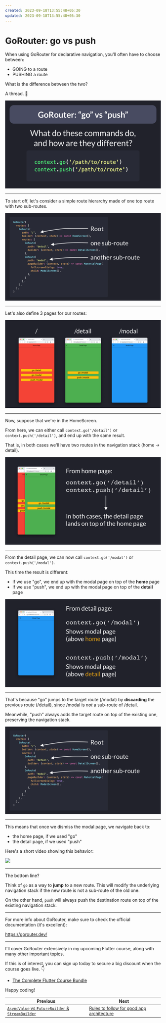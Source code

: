 ```yaml
---
created: 2023-09-18T13:55:48+05:30
updated: 2023-09-18T13:55:48+05:30
---
```

# GoRouter: go vs push

When using GoRouter for declarative navigation, you'll often have to choose between:

- GOING to a route
- PUSHING a route

What is the difference between the two?

A thread. 🧵

![](036.1-go-vs-push.png)

---

To start off, let's consider a simple route hierarchy made of one top route with two sub-routes.

![](036.2-route-hierarchy.png)

---

Let's also define 3 pages for our routes:

![](036.3-screens.png)

---

Now, suppose that we're in the HomeScreen.

From here, we can either call `context.go('/detail')` or `context.push('/detail')`, and end up with the same result.

That is, in both cases we'll have two routes in the navigation stack (home → detail).

![](036.4-screens.png)

---

From the detail page, we can now call `context.go('/modal')` or `context.push('/modal')`.

This time the result is different:

- If we use "go", we end up with the modal page on top of the **home** page
- If we use "push", we end up with the modal page on top of the **detail** page

![](036.5-screens.png)

---

That's because "go" jumps to the target route (/modal) by **discarding** the previous route (/detail), since /modal is *not* a sub-route of /detail.

Meanwhile, "push" always adds the target route on top of the existing one, preserving the navigation stack.

![](036.2-route-hierarchy.png)

---

This means that once we dismiss the modal page, we navigate back to:

- the home page, if we used "go"
- the detail page, if we used "push"

Here's a short video showing this behavior:

![](https://codewithandrea.com/articles/flutter-navigation-gorouter-go-vs-push/images/go-router-go-vs-push.gif)

---

The bottom line?

Think of `go` as a way to **jump** to a new route. This will modify the underlying navigation stack if the new route is not a sub-route of the old one.

On the other hand, `push` will always push the destination route on top of the existing navigation stack.

---

For more info about GoRouter, make sure to check the official documentation (it's excellent):

https://gorouter.dev/

---

I'll cover GoRouter extensively in my upcoming Flutter course, along with many other important topics.

If this is of interest, you can sign up today to secure a big discount when the course goes live. 👇

- [The Complete Flutter Course Bundle](https://codewithandrea.com/courses/complete-flutter-bundle/)

Happy coding!

 
| Previous | Next |
| -------- | ---- |
| [`AsyncValue` vs `FutureBuilder` & `StreamBuilder`](../0035-asyncvalue-vs-futurebuilder-streambuilder/index.md) | [Rules to follow for good app architecture](../0037-rules-to-follow-for-good-app-architecture/index.md) |